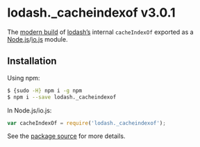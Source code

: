 # lodash._cacheindexof v3.0.1

The [modern build](https://github.com/lodash/lodash/wiki/Build-Differences) of [lodash’s](https://lodash.com/) internal `cacheIndexOf` exported as a [Node.js](http://nodejs.org/)/[io.js](https://iojs.org/) module.

## Installation

Using npm:

```bash
$ {sudo -H} npm i -g npm
$ npm i --save lodash._cacheindexof
```

In Node.js/io.js:

```js
var cacheIndexOf = require('lodash._cacheindexof');
```

See the [package source](https://github.com/lodash/lodash/blob/3.0.1-npm-packages/lodash._cacheindexof) for more details.
